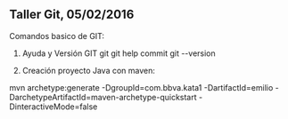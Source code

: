 Taller Git, 05/02/2016
-----------------
Comandos basico de GIT:

1) Ayuda y Versión GIT
	git
	git help commit
	git --version

2) Creación proyecto Java con maven:

mvn archetype:generate -DgroupId=com.bbva.kata1 -DartifactId=emilio  -DarchetypeArtifactId=maven-archetype-quickstart -DinteractiveMode=false